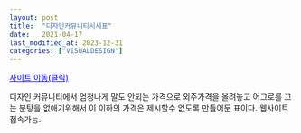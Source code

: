 ```yaml
---
layout: post
title:  "디자인커뮤니티시세표"
date:   2021-04-17
last_modified_at: 2023-12-31
categories: ["VISUALDESIGN"]
---
```


<a href="https://design-craft.netlify.app/" style="color: blue; text-decoration: underline;">사이트 이동(클릭)</a>

디자인 커뮤니티에서 엄청나게 말도 안되는 가격으로 외주가격을 올려놓고 어그로를 끄는 분탕을 없애기위해서 이 이하의 가격은 제시할수 없도록 만들어둔 표이다. 웹사이트 접속가능.
